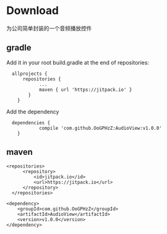 # Download


为公司简单封装的一个音频播放控件


## gradle
Add it in your root build.gradle at the end of repositories:
```
  allprojects {
	  repositories {
			...
			maven { url 'https://jitpack.io' }
		}
	}
```
Add the dependency
```
  dependencies {
	        compile 'com.github.OoGPHzZ:AudioView:v1.0.0'
	}
  ```
  
  ## maven
  ```
  <repositories>
		<repository>
		    <id>jitpack.io</id>
		    <url>https://jitpack.io</url>
		</repository>
	</repositories>
  ```
  	<dependency>
	    <groupId>com.github.OoGPHzZ</groupId>
	    <artifactId>AudioView</artifactId>
	    <version>v1.0.0</version>
	</dependency>
